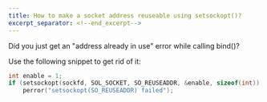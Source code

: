 ```yaml
---
title: How to make a socket address reuseable using setsockopt()? 
excerpt_separator: <!--end_excerpt-->
---
```


Did you just get an "address already in use" error while calling bind()?

Use the following snippet to get rid of it:

```C
int enable = 1;
if (setsockopt(sockfd, SOL_SOCKET, SO_REUSEADDR, &enable, sizeof(int)) < 0)
    perror("setsockopt(SO_REUSEADDR) failed");
```
<!--end_excerpt-->
